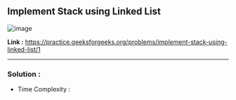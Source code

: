 ## Implement Stack using Linked List 

![image](https://user-images.githubusercontent.com/23376002/198820502-cd174275-3ac2-4431-8455-c9392277ce50.png)


**Link :** https://practice.geeksforgeeks.org/problems/implement-stack-using-linked-list/1

--------------------------------------------------------------------------------------------------------------------------------------------------------


### Solution :

- Time Complexity :


```java


```

